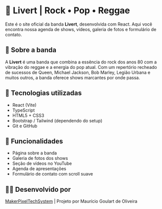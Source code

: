 # 🎤 Livert | Rock • Pop • Reggae

Este é o site oficial da banda **Livert**, desenvolvida com React. Aqui você encontra nossa agenda de shows, vídeos, galeria de fotos e formulário de contato.

## 🎸 Sobre a banda
A **Livert** é uma banda que combina a essência do rock dos anos 80 com a vibração do reggae e a energia do pop atual. Com um repertório recheado de sucessos de Queen, Michael Jackson, Bob Marley, Legião Urbana e muitos outros, a banda oferece shows marcantes por onde passa.

## 🚀 Tecnologias utilizadas
- React (Vite)
- TypeScript
- HTML5 + CSS3
- Bootstrap / Tailwind (dependendo do setup)
- Git e GitHub

## 📅 Funcionalidades
- Página sobre a banda
- Galeria de fotos dos shows
- Seção de vídeos no YouTube
- Agenda de apresentações
- Formulário de contato com scroll suave

## 👨‍💻 Desenvolvido por
[MakerPixelTechSystem](mailto:makerpixeltechsystem@gmail.com) | Projeto por Maurício Goulart de Oliveira
